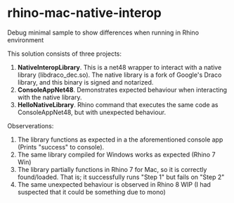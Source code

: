 # rhino-mac-native-interop
Debug minimal sample to show differences when running in Rhino environment

This solution consists of three projects:
1. **NativeInteropLibrary**. This is a net48 wrapper to interact with a native library (libdraco_dec.so). The native library is a fork of Google's Draco library, and this binary is signed and notarized.
2. **ConsoleAppNet48**. Demonstrates expected behaviour when interacting with the native library.
3. **HelloNativeLibrary**. Rhino command that executes the same code as ConsoleAppNet48, but with unexpected behaviour.

Observerations:
1. The library functions as expected in a the aforementioned console app (Prints "success" to console).
2. The same library compiled for Windows works as expected (Rhino 7 Win)
3. The library partially functions in Rhino 7 for Mac, so it is correctly found/loaded. That is; it successfully runs "Step 1" but fails on "Step 2"
4. The same unexpected behaviour is observed in Rhino 8 WIP (I had suspected that it could be something due to mono)
